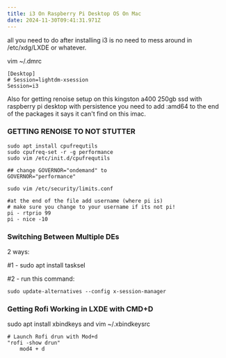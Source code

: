 ```yaml
---
title: i3 On Raspberry Pi Desktop OS On Mac
date: 2024-11-30T09:41:31.971Z
---
```

a﻿ll you need to do after installing i3 is no need to mess around in /etc/xdg/LXDE or whatever.

v﻿im ~/.dmrc

```
[Desktop]
# Session=lightdm-xsession
Session=i3
```

A﻿lso for getting renoise setup on this kingston a400 250gb ssd with raspberry pi desktop with persistence you need to add :amd64 to the end of the packages it says it can't find on this imac.

### G﻿ETTING RENOISE TO NOT STUTTER

```
sudo apt install cpufrequtils
sudo cpufreq-set -r -g performance
sudo vim /etc/init.d/cpufrequtils

## change GOVERNOR="ondemand" to
GOVERNOR="performance"

sudo vim /etc/security/limits.conf

#at the end of the file add username (where pi is)
# make sure you change to your username if its not pi!
pi - rtprio 99
pi - nice -10
```

### Switching Between Multiple DEs

2 ways:

\#1 - sudo apt install tasksel

\#2 - run this command:

```
sudo update-alternatives --config x-session-manager
```

### Getting Rofi Working in LXDE with CMD+D

sudo apt install xbindkeys and vim ~/.xbindkeysrc

```
# Launch Rofi drun with Mod+d
"rofi -show drun"
    mod4 + d
```